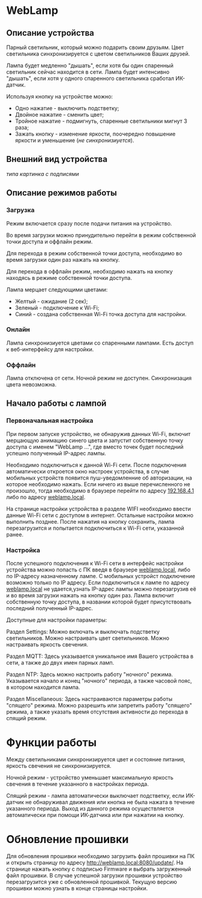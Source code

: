 # WebLamp

## Описание устройства

Парный светильник, который можно подарить своим друзьям. Цвет светильника синхронизируется с цветом светильников Ваших друзей.

Лампа будет медленно "дышать", если хотя бы один спаренный светильник сейчас находится в сети.
Лампа будет интенсивно "дышать", если хотя у одного спаренного светильника сработал ИК-датчик.

Используя кнопку на устройстве можно:
- Одно нажатие - выключить подстветку;
- Двойное нажатие - сменить цвет;
- Тройное нажатие - подмигнуть, спаренные светильники мигнут 3 раза;
- Зажать кнопку - изменение яркости, поочередно повышение яркости и уменьшение (*не синхронизиуется*).

## Внешний вид устройства

*типа картинка с подписями*

## Описание режимов работы

### Загрузка
Режим включается сразу после подачи питания на устройство.

Во время загрузки можно принудительно перейти в режим собственной точки доступа и оффлайн режим.

Для перехода в режим собственной точки доступа, необходимо во время загрузки один раз нажать на кнопку.

Для перехода в оффлайн режим, необходимо нажать на кнопку находясь в режиме собственной точки доступа.

Лампа мерцает следующими цветами:
- Желтый - ожидание (2 сек);
- Зеленый - подключение к Wi-Fi;
- Синий - создана собственная Wi-Fi точка доступа для настройки.

### Онлайн
Лампа синхронизиуется цветами со спаренными лампами.
Есть доступ к веб-интерфейсу для настройки.

### Оффлайн
Лампа отключена от сети. 
Ночной режим не доступен.
Синхронизация цвета невозможна.

## Начало работы с лампой

### Первоначальная настройка

При первом запуске устройство, не обнаружив данных Wi-Fi, включит мерцающую анимацию синего цвета и запустит собственную точку доступа с именем "WebLamp ...", где вместо точек будет последний успешно полученный IP-адрес лампы.

Необходимо подключиться к данной Wi-Fi сети. После подключения автоматически откроется окно настроек устройства, в случае мобильных устройств появится пуш-уведомленние об авторизации, на которое необходимо нажать. Если ничего из выше перечисленного не произошло, тогда необходимо в браузере перейти по адресу [192.168.4.1](http://192.168.4.1/) либо по адресу [weblamp.local](http://weblamp.local/).

На странице настройки устройства в разделе WIFI необходимо ввести данные Wi-Fi сети с доступом в интернет. Остальные настройки можно выполнить позднее. После нажатия на кнопку сохранить, лампа перезагрузится и попытается подключиться к Wi-Fi сети, указанной ранее.

### Настройка

После успешного подключения к Wi-Fi сети в интерфейс настройки устройства можно попасть с ПК введя в браузере [weblamp.local](http://weblamp.local/), либо по IP-адресу назначенному лампе. С мобильных устройст подключение возможно только по IP адресу. 
Если подключиться к лампе по адресу [weblamp.local](http://weblamp.local/) не удается,узнать IP-адрес лампы можно перезагрузив её и во время загрузки нажать на кнопку один раз. Лампа включит собственную точку доступа, в названии которой будет присутствовать последний полученный IP-адрес.

Доступные для настройки параметры:

Раздел Settings:
Можно включать и выключать подстветку светильников.
Можно настраивать цвет светильников.
Можно настраивать яркость свечения.

Раздел MQTT:
Здесь указывается уникальное имя Вашего устройства в сети, а также до двух имен парных ламп.

Раздел NTP:
Здесь можно настроить работу "ночного" режима.
Указывается начало и конец "ночного" периода, а также часовой пояс, в котором находится лампа.

Раздел Miscellaneous:
Здесь настраиваются параметры работы "спящего" режима.
Можно разрешить или запретить работу "спящего" режима, а также указать время отсутствия активности до перехода в спящий режим.

# Функции работы

Между светильниками синхронизируется цвет и состояние питания, яркость свечения не синхронизируется.

Ночной режим - устройство уменьшает максимальную яркость свечения в течение указанного в настройках периода.

Спящий режим - лампа автоматически выключает подстветку, если ИК-датчик не обнаруживал движения или кнопка не была нажата в течение указанного периода. 
Выход из данного режима осуществляется автоматически при помощи ИК-датчика или при нажатии на кнопку.

# Обновление прошивки

Для обновления прошивки необходимо загрузить файл прошивки на ПК и открыть страницу по адресу http://weblamp.local:8080/update/. На странице нажать кнопку с подписью Firmware и выбрать загруженный файл прошивки. В случае успешной загрузки прошивки устройство перезагрузится уже с обновленной прошивкой. Текущую версию прошивки можно узнать в конце страницы настройки.
